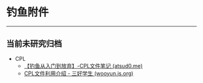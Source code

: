 # 钓鱼附件





---

## 当前未研究归档

- CPL
  - [【钓鱼从入门到放弃】-CPL文件笔记 (atsud0.me)](https://atsud0.me/2022/01/【钓鱼从入门到放弃】-CPL文件/)
  - [CPL文件利用介绍 - 三好学生 (wooyun.js.org)](https://wooyun.js.org/drops/CPL文件利用介绍.html)

